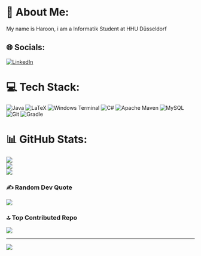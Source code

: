 # 💫 About Me:
My name is Haroon, i am a Informatik Student at HHU Düsseldorf<br>


## 🌐 Socials:
[![LinkedIn](https://img.shields.io/badge/LinkedIn-%230077B5.svg?logo=linkedin&logoColor=white)](https://linkedin.com/in/aa-haroon)

# 💻 Tech Stack:
![Java](https://img.shields.io/badge/java-%23ED8B00.svg?style=plastic&logo=openjdk&logoColor=white) ![LaTeX](https://img.shields.io/badge/latex-%23008080.svg?style=plastic&logo=latex&logoColor=white) ![Windows Terminal](https://img.shields.io/badge/Windows%20Terminal-%234D4D4D.svg?style=plastic&logo=windows-terminal&logoColor=white) ![C#](https://img.shields.io/badge/c%23-%23239120.svg?style=plastic&logo=csharp&logoColor=white) ![Apache Maven](https://img.shields.io/badge/Apache%20Maven-C71A36?style=plastic&logo=Apache%20Maven&logoColor=white) ![MySQL](https://img.shields.io/badge/mysql-4479A1.svg?style=plastic&logo=mysql&logoColor=white) ![Git](https://img.shields.io/badge/git-%23F05033.svg?style=plastic&logo=git&logoColor=white) ![Gradle](https://img.shields.io/badge/Gradle-02303A.svg?style=plastic&logo=Gradle&logoColor=white)
# 📊 GitHub Stats:
![](https://github-readme-stats.vercel.app/api?username=Haroon2512&theme=dark&hide_border=false&include_all_commits=false&count_private=false)<br/>
![](https://github-readme-streak-stats.herokuapp.com/?user=Haroon2512&theme=dark&hide_border=false)<br/>
![](https://github-readme-stats.vercel.app/api/top-langs/?username=Haroon2512&theme=dark&hide_border=false&include_all_commits=false&count_private=false&layout=compact)

### ✍️ Random Dev Quote
![](https://quotes-github-readme.vercel.app/api?type=horizontal&theme=radical)

### 🔝 Top Contributed Repo
![](https://github-contributor-stats.vercel.app/api?username=Haroon2512&limit=5&theme=dark&combine_all_yearly_contributions=true)

---
[![](https://visitcount.itsvg.in/api?id=Haroon2512&icon=2&color=0)](https://visitcount.itsvg.in)

<!-- Proudly created with GPRM ( https://gprm.itsvg.in ) -->
